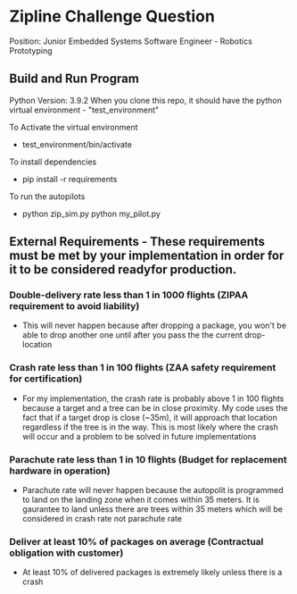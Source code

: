 # Zipline Challenge Question
Position: Junior Embedded Systems Software Engineer - Robotics Prototyping

## Build and Run Program
Python Version: 3.9.2
When you clone this repo, it should have the python virtual environment - "test_environment"

To Activate the virtual environment
* test_environment/bin/activate

To install dependencies
* pip install -r requirements

To run the autopilots
* python zip_sim.py python my_pilot.py

## External Requirements - These requirements must be met by your implementation in order for it to be considered readyfor production.

### Double-delivery rate less than 1 in 1000 flights (ZIPAA requirement to avoid liability)
 * This will never happen because after dropping a package, you won't be able to drop another one until after you pass the the current drop-location

### Crash rate less than 1 in 100 flights (ZAA safety requirement for certification)
 * For my implementation, the crash rate is probably above 1 in 100 flights because a target and a tree can be in close proximity. My code uses the fact that if a target drop is close (~35m), it will approach that location regardless if the tree is in the way. This is most likely where the crash will occur and a problem to be solved in future implementations  
 
### Parachute rate less than 1 in 10 flights (Budget for replacement hardware in operation)
 * Parachute rate will never happen because the autopolit is programmed to land on the landing zone when it comes within 35 meters. It is gaurantee to land unless there are trees within 35 meters which will be considered in crash rate not parachute rate

### Deliver at least 10% of packages on average (Contractual obligation with customer)
 * At least 10% of delivered packages is extremely likely unless there is a crash
